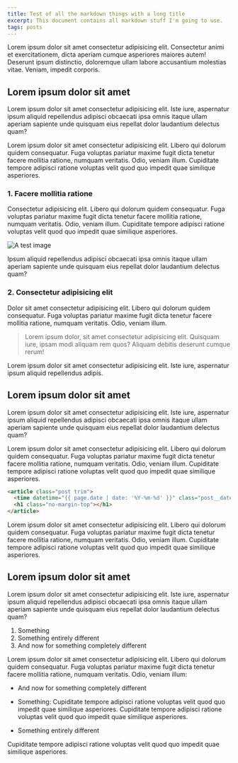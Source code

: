 ```yaml
---
title: Test of all the markdown things with a long title
excerpt: This document contains all markdown stuff I'm going to use.
tags: posts
---
```


Lorem ipsum dolor sit amet consectetur adipisicing elit. Consectetur animi et exercitationem, dicta aperiam cumque asperiores maiores autem! Deserunt ipsum distinctio, doloremque ullam labore accusantium molestias vitae. Veniam, impedit corporis.

## Lorem ipsum dolor sit amet

Lorem ipsum dolor sit amet consectetur adipisicing elit. Iste iure, aspernatur ipsum aliquid repellendus adipisci obcaecati ipsa omnis itaque ullam aperiam sapiente unde quisquam eius repellat dolor laudantium delectus quam?

Lorem ipsum dolor sit amet consectetur adipisicing elit. Libero qui dolorum quidem consequatur. Fuga voluptas pariatur maxime fugit dicta tenetur facere mollitia ratione, numquam veritatis. Odio, veniam illum. Cupiditate tempore adipisci ratione voluptas velit quod quo impedit quae similique asperiores.

### 1. Facere mollitia ratione

Consectetur adipisicing elit. Libero qui dolorum quidem consequatur. Fuga voluptas pariatur maxime fugit dicta tenetur facere mollitia ratione, numquam veritatis. Odio, veniam illum. Cupiditate tempore adipisci ratione voluptas velit quod quo impedit quae similique asperiores.

![A test image](https://images.unsplash.com/photo-1517694712202-14dd9538aa97?ixlib=rb-1.2.1&ixid=MXwxMjA3fDB8MHxwaG90by1wYWdlfHx8fGVufDB8fHw%3D&auto=format&fit=crop&w=1950&q=80)

Ipsum aliquid repellendus adipisci obcaecati ipsa omnis itaque ullam aperiam sapiente unde quisquam eius repellat dolor laudantium delectus quam?

### 2. Consectetur adipisicing elit

Dolor sit amet consectetur adipisicing elit. Libero qui dolorum quidem consequatur. Fuga voluptas pariatur maxime fugit dicta tenetur facere mollitia ratione, numquam veritatis. Odio, veniam illum.

> Lorem ipsum dolor, sit amet consectetur adipisicing elit. Quisquam iure, ipsam modi aliquam rem quos? Aliquam debitis deserunt cumque rerum!

Lorem ipsum dolor sit amet consectetur adipisicing elit. Iste iure, aspernatur ipsum aliquid repellendus adipis.

## Lorem ipsum dolor sit amet

Lorem ipsum dolor sit amet consectetur adipisicing elit. Iste iure, aspernatur ipsum aliquid repellendus adipisci obcaecati ipsa omnis itaque ullam aperiam sapiente unde quisquam eius repellat dolor laudantium delectus quam?

Lorem ipsum dolor sit amet consectetur adipisicing elit. Libero qui dolorum quidem consequatur. Fuga voluptas pariatur maxime fugit dicta tenetur facere mollitia ratione, numquam veritatis. Odio, veniam illum. Cupiditate tempore adipisci ratione voluptas velit quod quo impedit quae similique asperiores.

```html
<article class="post trim">
  <time datetime="{{ page.date | date: '%Y-%m-%d' }}" class="post__date"></time>
  <h1 class="no-margin-top"></h1>
</article>
```

Lorem ipsum dolor sit amet consectetur adipisicing elit. Libero qui dolorum quidem consequatur. Fuga voluptas pariatur maxime fugit dicta tenetur facere mollitia ratione, numquam veritatis. Odio, veniam illum. Cupiditate tempore adipisci ratione voluptas velit quod quo impedit quae similique asperiores.

## Lorem ipsum dolor sit amet

Lorem ipsum dolor sit amet consectetur adipisicing elit. Iste iure, aspernatur ipsum aliquid repellendus adipisci obcaecati ipsa omnis itaque ullam aperiam sapiente unde quisquam eius repellat dolor laudantium delectus quam?

1. Something
2. Something entirely different
3. And now for something completely different

Lorem ipsum dolor sit amet consectetur adipisicing elit. Libero qui dolorum quidem consequatur. Fuga voluptas pariatur maxime fugit dicta tenetur facere mollitia ratione, numquam veritatis. Odio, veniam illum:

- And now for something completely different

- Something: Cupiditate tempore adipisci ratione voluptas velit quod quo impedit quae similique asperiores. Cupiditate tempore adipisci ratione voluptas velit quod quo impedit quae similique asperiores.

- Something entirely different

Cupiditate tempore adipisci ratione voluptas velit quod quo impedit quae similique asperiores.

